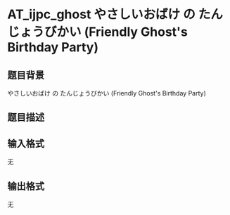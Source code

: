 # AT_ijpc_ghost やさしいおばけ の たんじょうびかい (Friendly Ghost&#39;s Birthday Party)

## 题目背景

やさしいおばけ の たんじょうびかい (Friendly Ghost's Birthday Party)

## 题目描述

[problemUrl]: https://atcoder.jp/contests/ijpc2012-3/tasks/ijpc_ghost

## 输入格式

无

## 输出格式

无